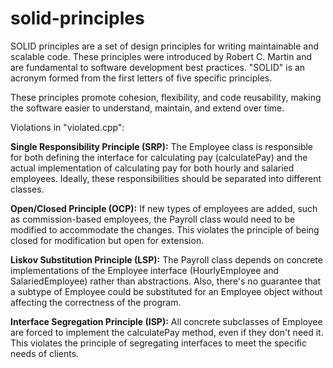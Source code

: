 # solid-principles
SOLID principles are a set of design principles for writing maintainable and scalable code. These principles were introduced by Robert C. Martin and are fundamental to software development best practices. "SOLID" is an acronym formed from the first letters of five specific principles.

These principles promote cohesion, flexibility, and code reusability, making the software easier to understand, maintain, and extend over time.

Violations in "violated.cpp":

**Single Responsibility Principle (SRP):** The Employee class is responsible for both defining the interface for calculating pay (calculatePay) and the actual implementation of calculating pay for both hourly and salaried employees. Ideally, these responsibilities should be separated into different classes.

**Open/Closed Principle (OCP):** If new types of employees are added, such as commission-based employees, the Payroll class would need to be modified to accommodate the changes. This violates the principle of being closed for modification but open for extension.

**Liskov Substitution Principle (LSP):** The Payroll class depends on concrete implementations of the Employee interface (HourlyEmployee and SalariedEmployee) rather than abstractions. Also, there's no guarantee that a subtype of Employee could be substituted for an Employee object without affecting the correctness of the program.

**Interface Segregation Principle (ISP):** All concrete subclasses of Employee are forced to implement the calculatePay method, even if they don't need it. This violates the principle of segregating interfaces to meet the specific needs of clients.
